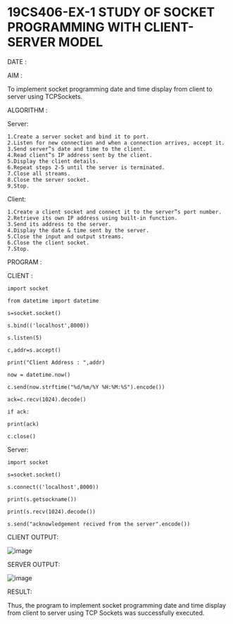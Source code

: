 # 19CS406-EX-1 STUDY OF SOCKET PROGRAMMING WITH CLIENT-SERVER MODEL

DATE :

AIM :

To implement socket programming date and time display from client to server using TCPSockets.

ALGORITHM :

Server:

    1.Create a server socket and bind it to port.
    2.Listen for new connection and when a connection arrives, accept it.
    3.Send server‟s date and time to the client.
    4.Read client‟s IP address sent by the client.
    5.Display the client details.
    6.Repeat steps 2-5 until the server is terminated.
    7.Close all streams.
    8.Close the server socket.
    9.Stop.

Client:

    1.Create a client socket and connect it to the server‟s port number.
    2.Retrieve its own IP address using built-in function.
    3.Send its address to the server.
    4.Display the date & time sent by the server.
    5.Close the input and output streams.
    6.Close the client socket.
    7.Stop.

PROGRAM :


CLIENT :

    import socket
    
    from datetime import datetime
    
    s=socket.socket()
    
    s.bind(('localhost',8000))
    
    s.listen(5)
    
    c,addr=s.accept()
    
    print("Client Address : ",addr)
    
    now = datetime.now()
    
    c.send(now.strftime("%d/%m/%Y %H:%M:%S").encode())
    
    ack=c.recv(1024).decode()
    
    if ack:
    
    print(ack)
    
    c.close()
    
Server:

	import socket
	
	s=socket.socket()
	
	s.connect(('localhost',8000))
	
	print(s.getsockname())
	
	print(s.recv(1024).decode())
	
	s.send("acknowledgement recived from the server".encode())



CLIENT OUTPUT:

![image](https://github.com/Sindhuja9585/19CS406-EX-1/assets/122860624/23a672cd-ac43-4141-94f9-8d5bcdd3ba02)




SERVER OUTPUT:

![image](https://github.com/Sindhuja9585/19CS406-EX-1/assets/122860624/76c7fdb9-2a29-4289-a199-e4d9dab8f032)



RESULT:

Thus, the program to implement socket programming date and time display from client to server using TCP Sockets was successfully executed.
